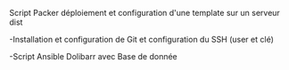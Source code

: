 Script Packer déploiement et configuration d'une template sur un serveur dist

-Installation et configuration de Git et configuration du SSH (user et clé)

-Script Ansible Dolibarr avec Base de donnée 
